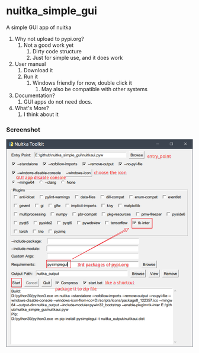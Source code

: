 # nuitka_simple_gui

A simple GUI app of nuitka

1. Why not upload to pypi.org?
   1. Not a good work yet
      1. Dirty code structure
      2. Just for simple use, and it does work
2. User manual
   1. Download it
   2. Run it
      1. Windows friendly for now, double click it
         1. May also be compatible with other systems
3. Documentation?
   1. GUI apps do not need docs.
4. What's More?
   1. I think about it


### Screenshot

![demo.png](https://raw.githubusercontent.com/ClericPy/nuitka_simple_gui/master/demo.png)
